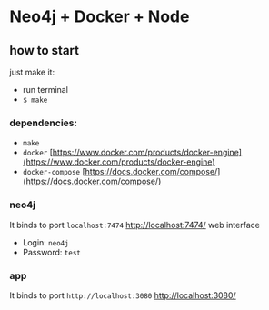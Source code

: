 # Neo4j + Docker + Node

## how to start
just make it:
- run terminal
- `$ make`

### dependencies:
- `make`
- `docker` [https://www.docker.com/products/docker-engine](https://www.docker.com/products/docker-engine)
- `docker-compose` [https://docs.docker.com/compose/](https://docs.docker.com/compose/)

### neo4j
It binds to port `localhost:7474` [http://localhost:7474/](http://localhost:7474/)
web interface
- Login: `neo4j`
- Password: `test`

### app
It binds to port `http://localhost:3080` [http://localhost:3080/](http://localhost:3080/)
